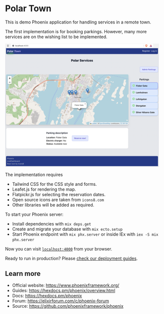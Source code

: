 # Polar Town

This is demo Phoenix application for handling services in a remote town.

The first implementation is for booking parkings.
However, many more services are on the wishing list to be implemented.

![](./docs/img/main.png)

The implementation requires
- Tailwind CSS for the CSS style and forms.
- Leafet.js for rendering the map.
- Flatpickr.js for selecting the reservation dates.
- Open source icons are taken from `icons8.com`
- Other libraries will be added as required.

To start your Phoenix server:

  * Install dependencies with `mix deps.get`
  * Create and migrate your database with `mix ecto.setup`
  * Start Phoenix endpoint with `mix phx.server` or inside IEx with `iex -S mix phx.server`

Now you can visit [`localhost:4000`](http://localhost:4000) from your browser.

Ready to run in production? Please [check our deployment guides](https://hexdocs.pm/phoenix/deployment.html).

## Learn more

  * Official website: https://www.phoenixframework.org/
  * Guides: https://hexdocs.pm/phoenix/overview.html
  * Docs: https://hexdocs.pm/phoenix
  * Forum: https://elixirforum.com/c/phoenix-forum
  * Source: https://github.com/phoenixframework/phoenix
